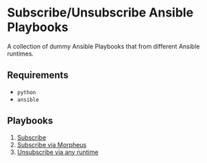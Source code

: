 # Subscribe/Unsubscribe Ansible Playbooks

A collection of dummy Ansible Playbooks that from different Ansible runtimes.

## Requirements
* `python`
* `ansible`

## Playbooks

1. [Subscribe](./playbooks/subscribe)
2. [Subscribe via Morpheus](./playbooks/subscribe-via-morpheus)
3. [Unsubscribe via any runtime](./playbooks/unsubscribe-via-anything)
